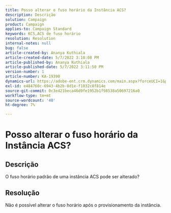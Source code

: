 ```yaml
---
title: Posso alterar o fuso horário da Instância ACS?
description: Descrição
solution: Campaign
product: Campaign
applies-to: Campaign Standard
keywords: KCS,ACS de fuso horário
resolution: Resolution
internal-notes: null
bug: false
article-created-by: Ananya Kuthiala
article-created-date: 5/7/2022 3:10:08 PM
article-published-by: Ananya Kuthiala
article-published-date: 5/7/2022 3:11:50 PM
version-number: 1
article-number: KA-19390
dynamics-url: https://adobe-ent.crm.dynamics.com/main.aspx?forceUCI=1&pagetype=entityrecord&etn=knowledgearticle&id=4fc1f0c5-17ce-ec11-a7b5-0022480a8e40
exl-id: e484760c-6943-4b2b-8d1e-f1032c8f814e
source-git-commit: 0c3e421beca46d9fe1952b1f98538a50697216a0
workflow-type: tm+mt
source-wordcount: '40'
ht-degree: 7%

---
```


# Posso alterar o fuso horário da Instância ACS?

## Descrição

O fuso horário padrão de uma instância ACS pode ser alterado?

## Resolução


Não é possível alterar o fuso horário após o provisionamento da instância.
